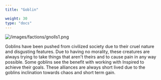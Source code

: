 ```yaml
---
title: "Goblin"

weight: 30
type: "docs"
---
```


![/images/factions/gnolls1.png](/images/factions/goblin.png)

Goblins have been pushed from civilized society due to their cruel nature and disgusting features. Due to having no morality, these creatures are always trying to take things that aren't theirs and to cause pain in any way possible. Some goblins see the benefit with working with Inspired to achieve their goals. These alliances are always short lived due to the goblins inclination towards chaos and short term gain.